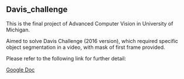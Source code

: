 ## Davis_challenge

This is the final project of Advanced Computer Vision in University of Michigan.

Aimed to solve Davis Challenge (2016 version), which required specific object segmentation in a video, with mask of first frame provided.

Please refer to the following link for further detail:

[Google Doc](https://docs.google.com/document/d/1qC2dNT1bLEULX6K_9z6Wru6uw1x14JesKr-2gl3zAAw/edit?usp=sharing)
